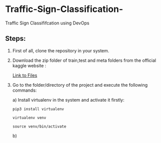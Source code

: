 # Traffic-Sign-Classification-
Traffic Sign Classififcation using DevOps 

## Steps:

1. First of all, clone the repository in your system.
2. Download the zip folder of train,test and meta folders from the official kaggle website : 

   [Link to Files](https://www.kaggle.com/meowmeowmeowmeowmeow/gtsrb-german-traffic-sign)
   
3. Go to the folder/directory of the project and execute the following commands:

   a) Install virtualenv in the system and activate it firstly:
   
   ```
   pip3 install virtualenv
   
   virtualenv venv
   
   source venv/bin/activate
   
   ```
   
   b) 

